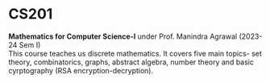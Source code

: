 # CS201
**Mathematics for Computer Science-I** under Prof. Manindra Agrawal (2023-24 Sem I)<br> 
This course teaches us discrete mathematics. It covers five main topics- set theory, combinatorics, graphs, abstract algebra, number theory and basic cyrptography (RSA encryption-decryption). 
